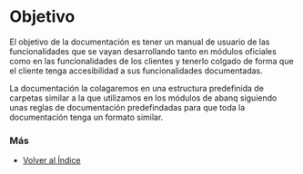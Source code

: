 # Objetivo

El objetivo de la documentación es tener un manual de usuario de las funcionalidades que se vayan desarrollando tanto en módulos oficiales como en las funcionalidades de los clientes y tenerlo colgado de forma que el cliente tenga accesibilidad a sus funcionalidades documentadas.

La documentación la colagaremos en una estructura predefinida de carpetas similar a la que utilizamos en los módulos de abanq siguiendo unas reglas de documentación predefindadas para que toda la documentación tenga un formato similar.


### Más

  * [Volver al Índice](./index.md)

